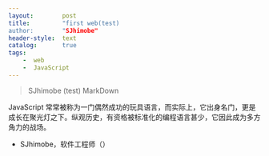 ```yaml
---
layout:        post
title:         "first web(test)
author:        "SJhimobe"
header-style:  text
catalog:       true
tags:
    -  web
    -  JavaScript
---
```

> SJhimobe (test) MarkDown

JavaScript 常常被称为一门偶然成功的玩具语言，而实际上，它出身名门，更是成长在聚光灯之下。纵观历史，有资格被标准化的编程语言甚少，它因此成为多方角力的战场。

- SJhimobe，软件工程师（）
